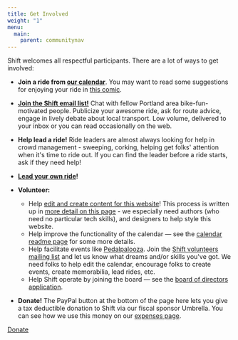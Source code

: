 ```yaml
---
title: Get Involved
weight: "1"
menu:
  main:
    parent: communitynav
---
```

Shift welcomes all respectful participants. There are a lot of ways to get involved:

* **Join a ride from [our calendar](/calendar/)**. You may want to read some suggestions for enjoying your ride in [this comic](/images/ride_riding_comic.png).
* **[Join the Shift email list!](/pages/email-list/)**  Chat with fellow Portland area bike-fun-motivated people.  Publicize your awesome ride, ask for route advice, engage in lively debate about local transport.  Low volume, delivered to your inbox or you can read occasionally on the web.
* **Help lead a ride!**  Ride leaders are almost always looking for help in crowd management - sweeping, corking, helping get folks' attention when it's time to ride out.  If you can find the leader before a ride starts, ask if they need help!
* **[Lead your own ride](/pages/lead-a-ride/)!**
* **Volunteer:**

  * Help [edit and create content for this website](https://github.com/shift-org/shift-docs#contributing)! This process is written up in [more detail on this page](/pages/website-development/) - we especially need authors (who need no particular tech skills), and designers to help style this website.
  * Help improve the functionality of the calendar — see the [calendar readme page](https://github.com/shift-org/shift-docs) for some more details.
  * Help facilitate events like [Pedalpalooza](/pages/pedalpalooza/). Join the [Shift volunteers mailing list](https://groups.google.com/forum/#!forum/shift-volunteers) and let us know what dreams and/or skills you've got.  We need folks to help edit the calendar, encourage folks to create events, create memorabilia, lead rides, etc.
  * Help Shift operate by joining the board — see the [board of directors application](https://docs.google.com/forms/d/12epys19NqGw3jr2PeyhXp6kbFLpz22eeff7OyIRC5bk/edit). 
* **Donate!**  The PayPal button at the bottom of the page here lets you give a tax deductible donation to Shift via our fiscal sponsor Umbrella.  You can see how we use this money on our [expenses page](/pages/budget-finance-stuff/).

<div class="donate">
  <a href="{{% param "donationsURL" %}}" target="_blank">Donate</a>
</div>
